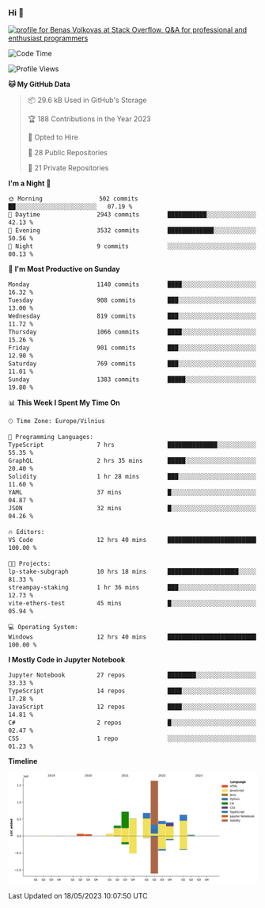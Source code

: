 ### Hi 👋
<a href="https://stackoverflow.com/users/14954249/benas-volkovas"><img src="https://stackoverflow.com/users/flair/14954249.png?theme=dark" width="208" height="58" alt="profile for Benas Volkovas at Stack Overflow, Q&amp;A for professional and enthusiast programmers" title="profile for Benas Volkovas at Stack Overflow, Q&amp;A for professional and enthusiast programmers"></a>

<!--START_SECTION:waka-->
![Code Time](http://img.shields.io/badge/Code%20Time-1%2C456%20hrs%203%20mins-blue)

![Profile Views](http://img.shields.io/badge/Profile%20Views-0-blue)

**🐱 My GitHub Data** 

> 📦 29.6 kB Used in GitHub's Storage 
 > 
> 🏆 188 Contributions in the Year 2023
 > 
> 💼 Opted to Hire
 > 
> 📜 28 Public Repositories 
 > 
> 🔑 21 Private Repositories 
 > 
**I'm a Night 🦉** 

```text
🌞 Morning                502 commits         ██░░░░░░░░░░░░░░░░░░░░░░░   07.19 % 
🌆 Daytime                2943 commits        ███████████░░░░░░░░░░░░░░   42.13 % 
🌃 Evening                3532 commits        █████████████░░░░░░░░░░░░   50.56 % 
🌙 Night                  9 commits           ░░░░░░░░░░░░░░░░░░░░░░░░░   00.13 % 
```
📅 **I'm Most Productive on Sunday** 

```text
Monday                   1140 commits        ████░░░░░░░░░░░░░░░░░░░░░   16.32 % 
Tuesday                  908 commits         ███░░░░░░░░░░░░░░░░░░░░░░   13.00 % 
Wednesday                819 commits         ███░░░░░░░░░░░░░░░░░░░░░░   11.72 % 
Thursday                 1066 commits        ████░░░░░░░░░░░░░░░░░░░░░   15.26 % 
Friday                   901 commits         ███░░░░░░░░░░░░░░░░░░░░░░   12.90 % 
Saturday                 769 commits         ███░░░░░░░░░░░░░░░░░░░░░░   11.01 % 
Sunday                   1383 commits        █████░░░░░░░░░░░░░░░░░░░░   19.80 % 
```


📊 **This Week I Spent My Time On** 

```text
🕑︎ Time Zone: Europe/Vilnius

💬 Programming Languages: 
TypeScript               7 hrs               ██████████████░░░░░░░░░░░   55.35 % 
GraphQL                  2 hrs 35 mins       █████░░░░░░░░░░░░░░░░░░░░   20.40 % 
Solidity                 1 hr 28 mins        ███░░░░░░░░░░░░░░░░░░░░░░   11.60 % 
YAML                     37 mins             █░░░░░░░░░░░░░░░░░░░░░░░░   04.87 % 
JSON                     32 mins             █░░░░░░░░░░░░░░░░░░░░░░░░   04.26 % 

🔥 Editors: 
VS Code                  12 hrs 40 mins      █████████████████████████   100.00 % 

🐱‍💻 Projects: 
lp-stake-subgraph        10 hrs 18 mins      ████████████████████░░░░░   81.33 % 
streampay-staking        1 hr 36 mins        ███░░░░░░░░░░░░░░░░░░░░░░   12.73 % 
vite-ethers-test         45 mins             █░░░░░░░░░░░░░░░░░░░░░░░░   05.94 % 

💻 Operating System: 
Windows                  12 hrs 40 mins      █████████████████████████   100.00 % 
```

**I Mostly Code in Jupyter Notebook** 

```text
Jupyter Notebook         27 repos            ████████░░░░░░░░░░░░░░░░░   33.33 % 
TypeScript               14 repos            ████░░░░░░░░░░░░░░░░░░░░░   17.28 % 
JavaScript               12 repos            ████░░░░░░░░░░░░░░░░░░░░░   14.81 % 
C#                       2 repos             █░░░░░░░░░░░░░░░░░░░░░░░░   02.47 % 
CSS                      1 repo              ░░░░░░░░░░░░░░░░░░░░░░░░░   01.23 % 
```



**Timeline**

![Lines of Code chart](https://raw.githubusercontent.com/BenasVolkovas/BenasVolkovas/main/assets/bar_graph.png)


 Last Updated on 18/05/2023 10:07:50 UTC
<!--END_SECTION:waka-->
